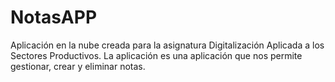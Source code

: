 # NotasAPP
Aplicación en la nube creada para la asignatura Digitalización Aplicada a los Sectores Productivos. La aplicación es una aplicación que nos permite gestionar, crear y eliminar notas.
